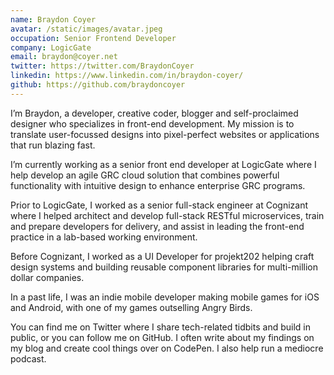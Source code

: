 ```yaml
---
name: Braydon Coyer
avatar: /static/images/avatar.jpeg
occupation: Senior Frontend Developer
company: LogicGate
email: braydon@coyer.net
twitter: https://twitter.com/BraydonCoyer
linkedin: https://www.linkedin.com/in/braydon-coyer/
github: https://github.com/braydoncoyer
---
```


I’m Braydon, a developer, creative coder, blogger and self-proclaimed designer who specializes in front-end development. My mission is to translate user-focussed designs into pixel-perfect websites or applications that run blazing fast.

I’m currently working as a senior front end developer at LogicGate where I help develop an agile GRC cloud solution that combines powerful functionality with intuitive design to enhance enterprise GRC programs.

Prior to LogicGate, I worked as a senior full-stack engineer at Cognizant where I helped architect and develop full-stack RESTful microservices, train and prepare developers for delivery, and assist in leading the front-end practice in a lab-based working environment.

Before Cognizant, I worked as a UI Developer for projekt202 helping craft design systems and building reusable component libraries for multi-million dollar companies.

In a past life, I was an indie mobile developer making mobile games for iOS and Android, with one of my games outselling Angry Birds.

You can find me on Twitter where I share tech-related tidbits and build in public, or you can follow me on GitHub. I often write about my findings on my blog and create cool things over on CodePen. I also help run a mediocre podcast.
